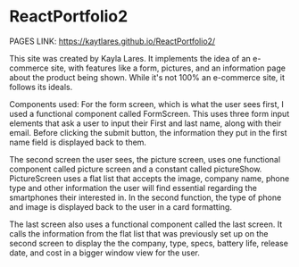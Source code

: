# ReactPortfolio2

PAGES LINK: https://kaytlares.github.io/ReactPortfolio2/

This site was created by Kayla Lares. It implements the idea of an e-commerce site, with features like a form, pictures, and an information page about the product being 
shown. While it's not 100% an e-commerce site, it follows its ideals.

Components used:
For the form screen, which is what the user sees first, I used a functional component called FormScreen. This uses three form input elements that ask a user to input their
First and last name, along with their email. Before clicking the submit button, the information they put in the first name field is displayed back to them.

The second screen the user sees, the picture screen, uses one functional component called picture screen and a constant called pictureShow. PictureScreen uses 
a flat list that accepts the image, company name, phone type and other information the user will find essential regarding the smartphones their interested in. In the second function, the type of phone and image is
displayed back to the user in a card formatting. 

The last screen also uses a functional component called the last screen. It calls the information from the flat list that was previously set up on the second screen to display the 
the company, type, specs, battery life, release date, and cost in a bigger window view for the user.


